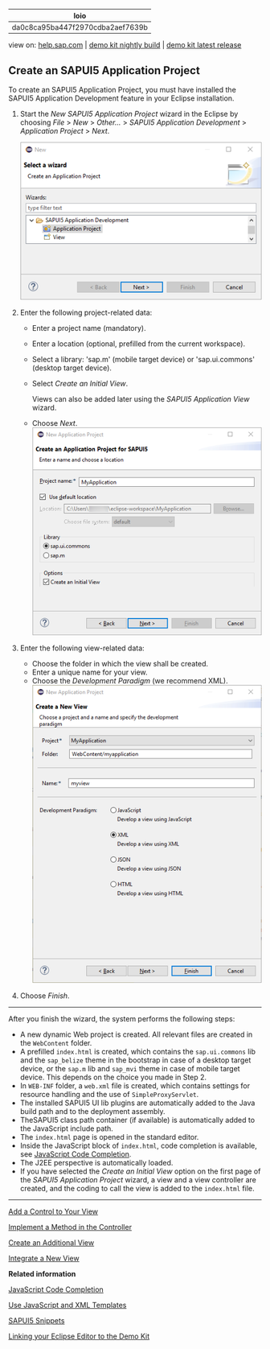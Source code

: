 | loio |
| -----|
| da0c8ca95ba447f2970cdba2aef7639b |

<div id="loio">

view on: [help.sap.com](https://help.sap.com/viewer/DRAFT/3237636b137e43519a20ad5513c49ccb/latest/en-US/da0c8ca95ba447f2970cdba2aef7639b.html) | [demo kit nightly build](https://openui5nightly.hana.ondemand.com/#/topic/da0c8ca95ba447f2970cdba2aef7639b) | [demo kit latest release](https://openui5.hana.ondemand.com/#/topic/da0c8ca95ba447f2970cdba2aef7639b)</div>
<!-- loioda0c8ca95ba447f2970cdba2aef7639b -->

## Create an SAPUI5 Application Project

To create an SAPUI5 Application Project, you must have installed the SAPUI5 Application Development feature in your Eclipse installation.

1.  Start the *New SAPUI5 Application Project* wizard in the Eclipse by choosing *File* \> *New* \> *Other...* \> *SAPUI5 Application Development* \> *Application Project* \> *Next*.

    ![](loiodda9cf864b654825abd5b8006a8b86db_LowRes.png)

2.  Enter the following project-related data:

    -   Enter a project name \(mandatory\).
    -   Enter a location \(optional, prefilled from the current workspace\).
    -   Select a library: 'sap.m' \(mobile target device\) or 'sap.ui.commons' \(desktop target device\).
    -   Select *Create an Initial View*.

        Views can also be added later using the *SAPUI5 Application View* wizard.

    -   Choose *Next*.
    ![](loio7a6020d8ccf64b63be1ab9c7e7db1f92_LowRes.png)

3.  Enter the following view-related data:

    -   Choose the folder in which the view shall be created.
    -   Enter a unique name for your view.
    -   Choose the *Development Paradigm* \(we recommend XML\).
    ![Create a New View Wizard](loio8aa6a7f052f04640926892fa96313ae3_LowRes.png)

4.  Choose *Finish*.


***

After you finish the wizard, the system performs the following steps:

-   A new dynamic Web project is created. All relevant files are created in the `WebContent` folder.
-   A prefilled `index.html` is created, which contains the `sap.ui.commons` lib and the `sap_belize` theme in the bootstrap in case of a desktop target device, or the `sap.m` lib and `sap_mvi` theme in case of mobile target device. This depends on the choice you made in Step 2.
-   In `WEB-INF` folder, a `web.xml` file is created, which contains settings for resource handling and the use of `SimpleProxyServlet`.
-   The installed SAPUI5 UI lib plugins are automatically added to the Java build path and to the deployment assembly.
-   TheSAPUI5 class path container \(if available\) is automatically added to the JavaScript include path.
-   The `index.html` page is opened in the standard editor.
-   Inside the JavaScript block of `index.html`, code completion is available, see [JavaScript Code Completion](JavaScript_Code_Completion_85ce1ed.md).
-   The J2EE perspective is automatically loaded.
-   If you have selected the *Create an Initial View* option on the first page of the *SAPUI5 Application Project* wizard, a view and a view controller are created, and the coding to call the view is added to the `index.html` file.

***

[Add a Control to Your View](Add_a_Control_to_Your_View_07d2bdc.md)

[Implement a Method in the Controller](Implement_a_Method_in_the_Controller_10c6b87.md)

[Create an Additional View](Create_an_Additional_View_727bc3f.md)

[Integrate a New View](Integrate_a_New_View_5da1208.md)

**Related information**  


[JavaScript Code Completion](JavaScript_Code_Completion_85ce1ed.md)

[Use JavaScript and XML Templates](Use_JavaScript_and_XML_Templates_fcf5e9b.md)

[SAPUI5 Snippets](SAPUI5_Snippets_b43514f.md)

[Linking your Eclipse Editor to the Demo Kit](Linking_your_Eclipse_Editor_to_the_Demo_Kit_8d80e84.md)

